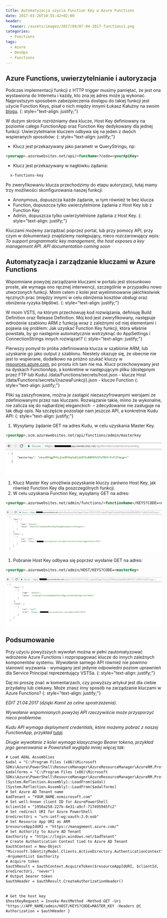 ```yaml
---
title: Automatyzacja użycia Function Key w Azure Functions
date: 2017-03-26T10:55:42+02:00
header:
  teaser: /assets/images/2017/04/07-04-2017-functions1.png
categories:
  - Functions
tags:
  - Azure
  - DevOps
  - Functions
---
```

## Azure Functions, uwierzytelnianie i autoryzacja

Podczas implementacji funkcji z HTTP trigger musimy pamiętać, że jest ona wystawiona do Internetu i każdy, kto zna jej adres może ją wykonać. Najprostszym sposobem zabezpieczenia dostępu do takiej funkcji jest użycie Function Keys, pisał o nich między innymi Łukasz Kałużny na swoim [blogu](http://blog.kaluzny.pro/azure-functions-autoryzacja-za-pomoca-kluczy/).
{: style="text-align: justify;"}

W dużym skrócie rozróżniamy dwa klucze, Host Key definiowany na poziomie całego FunctionApp oraz Function Key dedykowany dla jednej funkcji. Uwierzytelnianie kluczem odbywa się na jeden z dwóch wspieranych sposobów:
{: style="text-align: justify;"}

- Klucz jest przekazywany jako parametr w QueryStringu, np:
  
```html
<yourapp>.azurewebsites.net/api/<funcName>?code=<yourApiKey>
```

- Klucz jest przekazywany w nagłówku żądania:

```html
  x-functions-key
```

Po zweryfikowaniu klucza przechodzimy do etapu autoryzacji, tutaj mamy trzy możliwości skonfigurowania naszej funkcji:

- Anonymous, dopuszcza każde żądanie, w tym również te bez klucza
- Function, dopuszcza tylko uwierzytelnione żądania z Host Key lub z Function Key
- Admin, dopuszcza tylko uwierzytelnione żądania z Host Key.
{: style="text-align: justify;"}

Kluczami możemy zarządzać poprzez portal, lub przy pomocy API, przy czym w dokumentacji znajdziemy następujący, nieco rozczarowujący wpis:
_To support programmatic key management, the host exposes a key management API. API documentation coming soon_

## Automatyzacja i zarządzanie kluczami w Azure Functions

Wspomniane powyżej zarządzanie kluczami w portalu jest stosunkowo proste, ale wymaga ono ręcznej interwencji, szczególnie w przypadku nowo utworzonych funkcji. Moim celem z kolei jest wyeliminowanie jakichkolwiek ręcznych prac (między innymi w celu obniżenia kosztów obsługi oraz obniżenia ryzyka błędów).
{: style="text-align: justify;"}

W moim VSTS, na którym przechowuję kod rozwiązania, definiuję Build Definition oraz Release Definition. Mój kod jest zweryfikowany, następuje wdrożenie szablonu ARM z funkcją wraz z zależnymi od niej elementami i pojawia się problem: Jak uzyskać Function Key funkcji, która właśnie powstała, by go następnie automatycznie wstrzyknąć do AppSettings i ConnectionStrings innych rozwiązań?
{: style="text-align: justify;"}

Pierwszy pomysł to próba zdefiniowania klucza w szablonie ARM, lub uzyskanie go jako output z szablonu. Niestety okazuje się, że obecnie nie jest to wspierane, dodatkowo na próżno szukać kluczy w [resources.azure.com](https://resources.azure.com), po prostu ich tam nie ma. Klucz przechowywany jest na dyskach FunctionApp, a konkretnie w następującym pliku (dostępnym przez FTP lub Kudu)
/data/Functions/secrets/host.json - klucze Host
/data/Functions/secrets/{nazwaFunkcji}.json - klucze Function
{: style="text-align: justify;"}

Pliki są zaszyfrowane, można je zastąpić niezaszyfrowanymi wersjami ze zdefiniowanymi przez nas kluczami. Rozwiązanie takie, mimo że wykonalne, nie zalicza się do najbardziej eleganckich  &#8211; zdecydowanie nie zasługuje na tak długi opis. Na szczęście pozostaje nam jeszcze API, a konkretnie Kudu API:
{: style="text-align: justify;"}

1. Wysyłamy żądanie GET na adres Kudu, w celu uzyskania Master Key.

```html
<yourApp>.scm.azurewebsites.net/api/functions/admin/masterkey
```

![img](/assets/images/2017/03/kudu_masterkey1.png)

1. Klucz Master Key umożliwia pozyskanie kluczy zarówno Host Key, jak również Function Key dla poszczególnych funkcji.
2. W celu uzyskania Function Key, wysyłamy GET na adres:

```html
<yourApp>.azurewebsites.net/admin/functions/<functionName>/KEYS?CODE=<masterKey>
```

![img](/assets/images/2017/03/kudu_funckey.png)

1. Pobranie Host Key odbywa się poprzez wysłanie GET na adres:

```html
<yourApp>.azurewebsites.net/admin/HOST/KEYS?CODE=<masterKey>
```

![img](/assets/images/2017/03/kudu_hostkey.png)

## Podsumowanie

Przy użyciu powyższych wywołań można w pełni zautomatyzować wdrożenie Azure Functions i rozpropagować klucze do innych zależnych komponentów systemu. Wywołanie samego API również nie powinno stanowić wyzwania - wymagany jest jedynie odpowiedni poziom uprawnień dla Service Principal reprezentujący VSTSa.
{: style="text-align: justify;"}

Daj mi proszę znać w komentarzach, czy powyższy artykuł jest dla ciebie przydatny lub ciekawy. Może znasz inny sposób na zarządzanie kluczami w Azure Functions?
{: style="text-align: justify;"}

_EDIT 21.04.2017 (dzięki Kamil za celne spostrzeżenia)._

_Wywołanie wspomnianych powyżej API rzeczywiście może przysporzyć nieco problemów._ 

_Kudu API wymaga deployment credentials, które możemy pobrać z naszej FunctionApp, przykład <a href="http://stackoverflow.com/questions/27443368/azure-websites-kudu-rest-api-authentication" target="_blank" rel="noopener noreferrer">tutaj</a>._

_Drugie wywołanie z kolei wymaga klasycznego Bearer tokena, przykład jego generowania w Powershell wygląda mniej więcej tak:_

```shell
# Load ADAL Assemblies
$adal = "C:\Program Files (x86)\Microsoft SDKs\Azure\PowerShell\ResourceManager\AzureResourceManager\AzureRM.Profile\Microsoft.IdentityModel.Clients.ActiveDirectory.dll"
$adalforms = "C:\Program Files (x86)\Microsoft SDKs\Azure\PowerShell\ResourceManager\AzureResourceManager\AzureRM.Profile\Microsoft.IdentityModel.Clients.ActiveDirectory.WindowsForms.dll"
[System.Reflection.Assembly]::LoadFrom($adal)
[System.Reflection.Assembly]::LoadFrom($adalforms)
# Set Azure AD Tenant name
$adTenant = "YOUR_NAME.onmicrosoft.com" 
# Set well-known client ID for AzurePowerShell
$clientId = "1950a258-227b-4e31-a9cf-717495945fc2" 
# Set redirect URI for Azure PowerShell
$redirectUri = "urn:ietf:wg:oauth:2.0:oob"
# Set Resource App URI as ARM
$resourceAppIdURI = "https://management.azure.com/"
# Set Authority to Azure AD Tenant
$authority = "https://login.windows.net/$adTenant"
# Create Authentication Context tied to Azure AD Tenant
$authContext = New-Object "Microsoft.IdentityModel.Clients.ActiveDirectory.AuthenticationContext" -ArgumentList $authority
# Acquire token
$authResult = $authContext.AcquireToken($resourceAppIdURI, $clientId, $redirectUri, "never")
# Output bearer token
$authHeader = $authResult.CreateAuthorizationHeader()


# Get the host key
$hostKeyRequest = Invoke-RestMethod -Method GET -Uri "https://APP_NAME/admin/HOST/KEYS?CODE=MASTER_KEY -Headers @{ Authorization = $authHeader }
```
